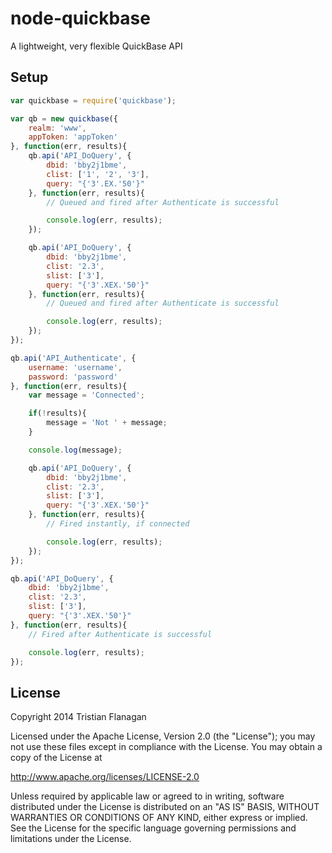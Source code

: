 node-quickbase
==============

A lightweight, very flexible QuickBase API

Setup
-----

```js
var quickbase = require('quickbase');

var qb = new quickbase({
	realm: 'www',
	appToken: 'appToken'
}, function(err, results){
	qb.api('API_DoQuery', {
		dbid: 'bby2j1bme',
		clist: ['1', '2', '3'],
		query: "{'3'.EX.'50'}"
	}, function(err, results){
		// Queued and fired after Authenticate is successful

		console.log(err, results);
	});

	qb.api('API_DoQuery', {
		dbid: 'bby2j1bme',
		clist: '2.3',
		slist: ['3'],
		query: "{'3'.XEX.'50'}"
	}, function(err, results){
		// Queued and fired after Authenticate is successful

		console.log(err, results);
	});
});

qb.api('API_Authenticate', {
	username: 'username',
	password: 'password'
}, function(err, results){
	var message = 'Connected';

	if(!results){
		message = 'Not ' + message;
	}

	console.log(message);

	qb.api('API_DoQuery', {
		dbid: 'bby2j1bme',
		clist: '2.3',
		slist: ['3'],
		query: "{'3'.XEX.'50'}"
	}, function(err, results){
		// Fired instantly, if connected

		console.log(err, results);
	});
});

qb.api('API_DoQuery', {
	dbid: 'bby2j1bme',
	clist: '2.3',
	slist: ['3'],
	query: "{'3'.XEX.'50'}"
}, function(err, results){
	// Fired after Authenticate is successful

	console.log(err, results);
});
```

License
-------

Copyright 2014 Tristian Flanagan

Licensed under the Apache License, Version 2.0 (the "License"); you may not use these files except in compliance with the License. You may obtain a copy of the License at

http://www.apache.org/licenses/LICENSE-2.0

Unless required by applicable law or agreed to in writing, software distributed under the License is distributed on an "AS IS" BASIS, WITHOUT WARRANTIES OR CONDITIONS OF ANY KIND, either express or implied. See the License for the specific language governing permissions and limitations under the License.
